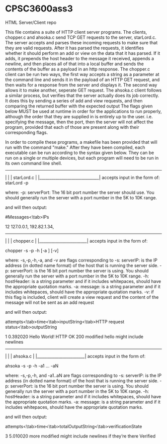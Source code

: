 # CPSC3600ass3
HTML Server/Client repo

This file contains a suite of HTTP client server programs. The clients, 
chopper.c and ahsoka.c send TCP GET requests to the server, starLord.c.
The server accepts and parses these incoming requests to make sure that they
are valid requests. After it has parsed the requests, it identifies whether it 
should perform an add or view on the data that it has parsed. If it adds, it 
prepends the host header to the message it received, appends a newline, and then 
places all of that into a local buffer and sends the contents of the buffer as 
a payload in an http response. The chopper.c client can be run two ways, the first
way accepts a string as a parameter at the command line and sends it in the payload 
of an HTTP GET request, and then waits for a response from the server and displays it. 
The second way allows it to make another, seperate GET request. The ahsoka.c client
follows a similar process, but verifies that the server actually does its job 
correctly. It does this by sending a series of add and view requests, and 
then comparing the returned buffer with the expected output
The flags given below MUST be used at runtime in order for the applications to 
run properly, although the order that they are supplied in is entirely up to 
the user. i.e. specifying the message, then the port, then the server will not 
affect the program, provided that each of those are present along with their
corresponding flags.

In order to compile these programs, a makefile has been provided that will run
with the command "make."
After they have been compiled, each executable can be run according to the
syntax given below. They can be run on a single or multiple devices, but each
program will need to be run in its own command line shell.

 ______________________________
|                              |
|          starLord.c          |
|______________________________|
accepts input in the form of:
starLord -p <serverPort>

where:
-p: serverPort: The 16 bit port number the server should use. You should
generally run the server with a port number in the 5K to 10K range.

and will then output:

#Messages<\tab>IPs

12	127.0.0.1, 192.82.1.34,

 ________________________
|                        |
|        chopper.c       |
|________________________|
accepts input in the form of:

chopper -s <serverIP> -p <serverPort> -h <hostHeader> [-a <message>] [-v]

where:
-s,-p,-h,-a, and -v are flags corresponding to
-s: serverIP: is the IP address (in dotted name format) of the host that is
	running the server side.
-p: serverPort: is the 16 bit port number the server is using. You should
	generally run the server with a port number in the 5K to 10K range.
-h: hostHeader: is a string parameter and if it includes whitepaces, should have
the appropriate quotation marks.
-a: message: is a string parameter and if it includes whitepaces, should have
the appropriate quotation marks.
-v: if this flag is included, client will create a view request and the content of the message 
	will not be sent as an add request

and will then output:

attempts<\tab>time<\tab>inputString<\tab>HTTP request status<\tab>outputString

1	0.392020	Hello World!	HTTP OK 200     modified hello might include newlines

 ________________________
|                        |
|        ahsoka.c        |
|________________________|
accepts input in the form of:

ahsoka -s <serverIP> -p <serverPort> -h <hostHeader> -a1 <message>... -aN <messageN>

where:
-s,-p,-h, and -a1..aN are flags corresponding to
-s: serverIP: is the IP address (in dotted name format) of the host that is
running the server side.
-p: serverPort: is the 16 bit port number the server is using. You should
generally run the server with a port number in the 5K to 10K range.
-h: hostHeader: is a string parameter and if it includes whitepaces, should have
the appropriate quotation marks.
-a: message: is a string parameter and if it includes whitepaces, should have
the appropriate quotation marks.


and will then output:

attempts<\tab>time<\tab>totalOutputString<\tab>verificationState

3	5.010020	more modified might include newlines if they’re there 	Verified
